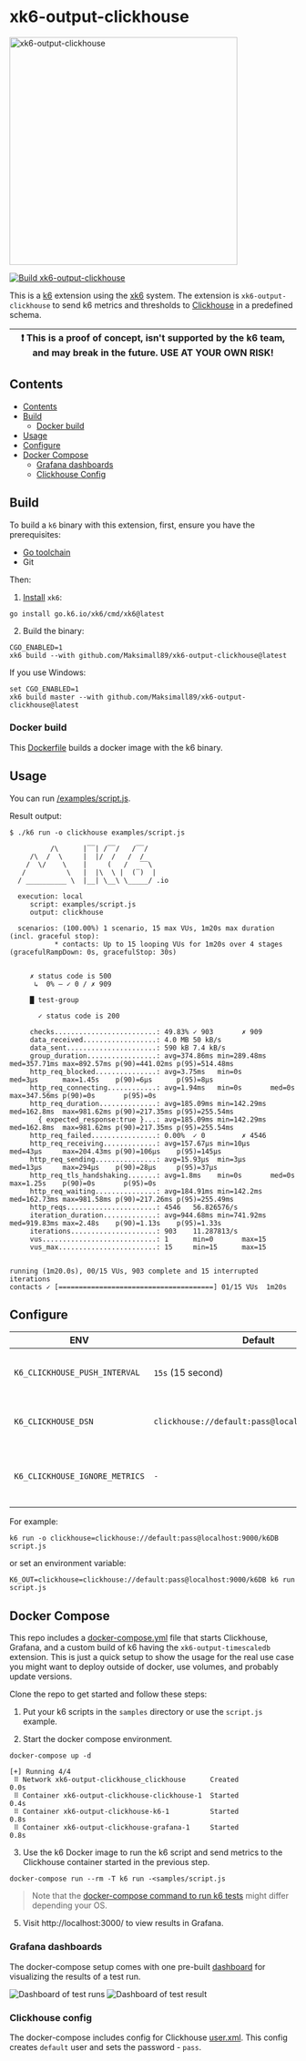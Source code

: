 # xk6-output-clickhouse
[<img alt="xk6-output-clickhouse" width="400px" src="https://clickhouse.com/images/ch_gh_logo_rounded.png" />](https://clickhouse.com)

[![Build xk6-output-clickhouse](https://github.com/Maksimall89/xk6-output-clickhouse/actions/workflows/go.yml/badge.svg)](https://github.com/Maksimall89/xk6-output-clickhouse/actions/workflows/go.yml)

This is a [k6](https://go.k6.io/k6) extension using the [xk6](https://github.com/grafana/xk6) system.
The extension is `xk6-output-clickhouse` to send k6 metrics and thresholds to [Clickhouse](https://clickhouse.com) in a predefined schema.

| :exclamation: This is a proof of concept, isn't supported by the k6 team, and may break in the future. USE AT YOUR OWN RISK! |
|------|

## Contents
- [Contents](#contents)
- [Build](#build)
    * [Docker build](#docker-build)
- [Usage](#usage)
- [Configure](#configure)
- [Docker Compose](#docker-compose)
    * [Grafana dashboards](#grafana-dashboards)
    * [Clickhouse Config](#clickhouse-config)

## Build

To build a `k6` binary with this extension, first, ensure you have the prerequisites:

- [Go toolchain](https://go101.org/article/go-toolchain.html)
- Git

Then:

1. [Install](https://github.com/grafana/xk6) `xk6`:

```shell
go install go.k6.io/xk6/cmd/xk6@latest
```

2. Build the binary:

```shell
CGO_ENABLED=1
xk6 build --with github.com/Maksimall89/xk6-output-clickhouse@latest
```

If you use Windows:

```shell
set CGO_ENABLED=1
xk6 build master --with github.com/Maksimall89/xk6-output-clickhouse@latest
```
### Docker build

This [Dockerfile](./Dockerfile) builds a docker image with the k6 binary.

## Usage

You can run [/examples/script.js](/examples/script.js).

Result output:

```shell
$ ./k6 run -o clickhouse examples/script.js                                       

          /\      |‾‾| /‾‾/   /‾‾/   
     /\  /  \     |  |/  /   /  /    
    /  \/    \    |     (   /   ‾‾\  
   /          \   |  |\  \ |  (‾)  | 
  / __________ \  |__| \__\ \_____/ .io

  execution: local
     script: examples/script.js
     output: clickhouse

  scenarios: (100.00%) 1 scenario, 15 max VUs, 1m20s max duration (incl. graceful stop):
           * contacts: Up to 15 looping VUs for 1m20s over 4 stages (gracefulRampDown: 0s, gracefulStop: 30s)


     ✗ status code is 500
      ↳  0% — ✓ 0 / ✗ 909

     █ test-group

       ✓ status code is 200

     checks.........................: 49.83% ✓ 903       ✗ 909 
     data_received..................: 4.0 MB 50 kB/s
     data_sent......................: 590 kB 7.4 kB/s
     group_duration.................: avg=374.86ms min=289.48ms med=357.71ms max=892.57ms p(90)=441.02ms p(95)=514.48ms
     http_req_blocked...............: avg=3.75ms   min=0s       med=3µs      max=1.45s    p(90)=6µs      p(95)=8µs     
     http_req_connecting............: avg=1.94ms   min=0s       med=0s       max=347.56ms p(90)=0s       p(95)=0s      
     http_req_duration..............: avg=185.09ms min=142.29ms med=162.8ms  max=981.62ms p(90)=217.35ms p(95)=255.54ms
       { expected_response:true }...: avg=185.09ms min=142.29ms med=162.8ms  max=981.62ms p(90)=217.35ms p(95)=255.54ms
     http_req_failed................: 0.00%  ✓ 0         ✗ 4546
     http_req_receiving.............: avg=157.67µs min=10µs     med=43µs     max=204.43ms p(90)=106µs    p(95)=145µs   
     http_req_sending...............: avg=15.93µs  min=3µs      med=13µs     max=294µs    p(90)=28µs     p(95)=37µs    
     http_req_tls_handshaking.......: avg=1.8ms    min=0s       med=0s       max=1.25s    p(90)=0s       p(95)=0s      
     http_req_waiting...............: avg=184.91ms min=142.2ms  med=162.73ms max=981.58ms p(90)=217.26ms p(95)=255.49ms
     http_reqs......................: 4546   56.826576/s
     iteration_duration.............: avg=944.68ms min=741.92ms med=919.83ms max=2.48s    p(90)=1.13s    p(95)=1.33s   
     iterations.....................: 903    11.287813/s
     vus............................: 1      min=0       max=15
     vus_max........................: 15     min=15      max=15


running (1m20.0s), 00/15 VUs, 903 complete and 15 interrupted iterations
contacts ✓ [======================================] 01/15 VUs  1m20s
```

## Configure

| ENV                         | Default                                         | Description                                                                                                        |
|-----------------------------|-------------------------------------------------|--------------------------------------------------------------------------------------------------------------------|
| `K6_CLICKHOUSE_PUSH_INTERVAL` | `15s` (15 second)                               | The flush's frequency of the `k6` metrics.                                                                         |
| `K6_CLICKHOUSE_DSN`           | `clickhouse://default:pass@localhost:9000/k6DB` | The [Clickhouse Connection string](https://clickhouse.com/docs/en/integrations/sql-clients/cli#connection_string). |
| `K6_CLICKHOUSE_IGNORE_METRICS`           | `-`                                             | The [metrics](https://k6.io/docs/using-k6/metrics/) that do not need to be sent to the database.                                                      |

For example:

```shell
k6 run -o clickhouse=clickhouse://default:pass@localhost:9000/k6DB script.js
```

or set an environment variable:

```shell
K6_OUT=clickhouse=clickhouse://default:pass@localhost:9000/k6DB k6 run script.js
```

## Docker Compose

This repo includes a [docker-compose.yml](./docker-compose.yml) file that starts Clickhouse, Grafana, and a custom build of k6 having the `xk6-output-timescaledb` extension.  This is just a quick setup to show the usage for the real use case you might want to deploy outside of docker, use volumes, and probably update versions.

Clone the repo to get started and follow these steps:

1. Put your k6 scripts in the `samples` directory or use the `script.js` example.

3. Start the docker compose environment.

```shell
docker-compose up -d
```

```shell
[+] Running 4/4
 ⠿ Network xk6-output-clickhouse_clickhouse      Created                                                        0.0s
 ⠿ Container xk6-output-clickhouse-clickhouse-1  Started                                                        0.4s
 ⠿ Container xk6-output-clickhouse-k6-1          Started                                                        0.8s
 ⠿ Container xk6-output-clickhouse-grafana-1     Started                                                        0.8s
```

3. Use the k6 Docker image to run the k6 script and send metrics to the Clickhouse container started in the previous step.

```shell
docker-compose run --rm -T k6 run -<samples/script.js
```

> Note that the [docker-compose command to run k6 tests](https://k6.io/docs/getting-started/running-k6/) might differ depending your OS.

5. Visit http://localhost:3000/ to view results in Grafana.

### Grafana dashboards

The docker-compose setup comes with one pre-built [dashboard](./grafana/dashboards/Clickhouse%20Load%20Testing%20Results.json) for visualizing the results of a test run.

![Dashboard of test runs](./images/dashboard-1.png)
![Dashboard of test result](./images/dashboard-2.png)

### Clickhouse config

The docker-compose includes config for Clickhouse [user.xml](./clickhouse/users.xml). This config creates `default` user and sets the password - `pass`.
